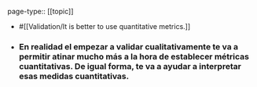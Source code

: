 page-type:: [[topic]]

- #[[Validation/It is better to use quantitative metrics.]]

- ### En realidad el empezar a validar cualitativamente te va a permitir atinar mucho más a la hora de establecer métricas cuantitativas. De igual forma, te va a ayudar a interpretar esas medidas cuantitativas.



